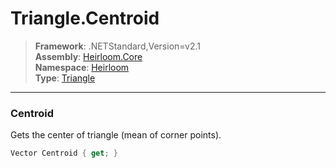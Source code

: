 # Triangle.Centroid

> **Framework**: .NETStandard,Version=v2.1  
> **Assembly**: [Heirloom.Core][0]  
> **Namespace**: [Heirloom][0]  
> **Type**: [Triangle][1]

--------------------------------------------------------------------------------

### Centroid

Gets the center of triangle (mean of corner points).

```cs
Vector Centroid { get; }
```

[0]: ../Heirloom.Core.md
[1]: Heirloom.Triangle.md
